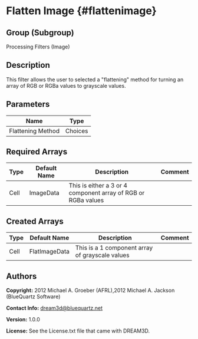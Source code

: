 Flatten Image {#flattenimage}
======

## Group (Subgroup) ##
Processing Filters (Image)

## Description ##
This filter allows the user to selected a "flattening" method for turning an array of RGB or RGBa values to grayscale values.

## Parameters ##
| Name | Type |
|------|------|
| Flattening Method | Choices |

## Required Arrays ##
| Type | Default Name | Description | Comment |
|------|--------------|---------|-------|
| Cell | ImageData | This is either a 3 or 4 component array of RGB or RGBa values |  |


## Created Arrays ##
| Type | Default Name | Description | Comment |
|------|--------------|---------|-------|
| Cell | FlatImageData | This is a 1 component array of grayscale values | |


## Authors ##


**Copyright:** 2012 Michael A. Groeber (AFRL),2012 Michael A. Jackson (BlueQuartz Software)

**Contact Info:** dream3d@bluequartz.net

**Version:** 1.0.0

**License:**  See the License.txt file that came with DREAM3D.

